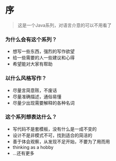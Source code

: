 # 序

> 这是一个Java系列，对语言介意的可以不用看了

### 为什么会有这个系列？

* 想写一些东西，强烈的写作欲望
* 给一些需要的人一些建议和心得
* 希望能对大家有帮助

### 以什么风格写作？

* 尽量言简意赅，不废话
* 尽量准确描述，通俗易懂
* 尽量少出现需要解释的各种名词

### 这个系列想表达什么？

* 写代码不是套模板，没有什么是一成不变的
* 设计不是非模式不可，找到适合的简洁的
* 善于体会观察，从发现不足开始，不要为了用而用
* thinking as a hobby
* ...还有更多




